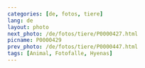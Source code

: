 ```yaml
---
categories: [de, fotos, tiere]
lang: de
layout: photo
next_photo: /de/fotos/tiere/P0000427.html
picname: P0000429
prev_photo: /de/fotos/tiere/P0000447.html
tags: [Animal, Fotofalle, Hyenas]
---
```

